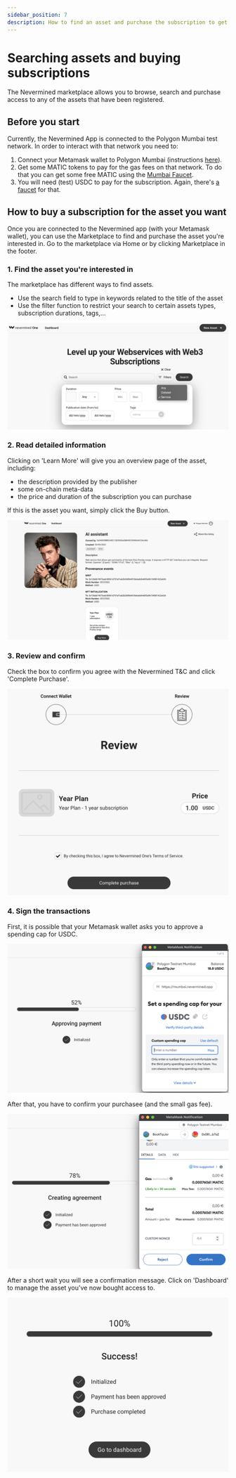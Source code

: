 ```yaml
---
sidebar_position: 7
description: How to find an asset and purchase the subscription to get access
---
```


# Searching assets and buying subscriptions

The Nevermined marketplace allows you to browse, search and purchase access to any of the assets that have been registered. 

## Before you start
Currently, the Nevermined App is connected to the Polygon Mumbai test network. In order to interact with that network you need to:

1. Connect your Metamask wallet to Polygon Mumbai (instructions [here](02-metamask.md)).
2. Get some MATIC tokens to pay for the gas fees on that network. To do that you can get some free MATIC using the [Mumbai Faucet](50-faucets.md).
3. You will need (test) USDC to pay for the subscription. Again, there's [a faucet](50-faucets.md) for that. 

## How to buy a subscription for the asset you want

Once you are connected to the Nevermined app (with your Metamask wallet), you can use the Marketplace to find and purchase the asset you're interested in. 
Go to the marketplace via Home or by clicking Marketplace in the footer. 

### 1. Find the asset you're interested in

The marketplace has different ways to find assets.
* Use the search field to type in keywords related to the title of the asset
* Use the filter function to restrict your search to certain assets types, subscription durations, tags,...

![Add Marketplace filter](../images/tutorials/24_marketplace_filter.png)


### 2. Read detailed information

Clicking on 'Learn More' will give you an overview page of the asset, including: 
* the description provided by the publisher
* some on-chain meta-data
* the price and duration of the subscription you can purchase

If this is the asset you want, simply click the Buy button. 

![Add Individual Asset page](../images/tutorials/12_Service_details.png)


### 3. Review and confirm

Check the box to confirm you agree with the Nevermined T&C and click 'Complete Purchase'. 

![Review purchase](../images/tutorials/25_purchase_review.png)


### 4. Sign the transactions

First, it is possible that your Metamask wallet asks you to approve a spending cap for USDC.  

![Enter spending cap](../images/tutorials/26_Purchase_USDCcap.png)

After that, you have to confirm your purchasee (and the small gas fee).  

![Confirm payment](../images/tutorials/27_purchase_metamask_confirm.png)

After a short wait you will see a confirmation message. Click on 'Dashboard' to manage the asset you've now bought access to. 

![Confirmation message](../images/tutorials/28_purchase_confirm.png)




